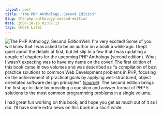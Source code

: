 ```yaml
---
layout: post
title: "The PHP Anthology, Second Edition"
Slug: the-php-anthology-second-edition
date: 2007-10-16 02:07:13
tags: [Work Life]
---
```

![The PHP Anthology, Second Edition](https://bendechrai.com/wp-content/uploads/2007/10/php_anthology_second_edition_cover.jpg "The PHP Anthology, Second Edition")Well, I'm very excited! Some of you will know that I was asked to be an author on a book a while ago. I kept quiet about the details at first, but let slip to a few that I was updating a couple of chapters for the upcoming PHP Anthology (second edition). What I wasn't expecting was to have my name on the cover! The first edition of this book came in two volumes and was described as "a compilation of best practice solutions to common Web Development problems in PHP, focusing on the achievement of practical goals by applying well-structured, object orientated software design principles" ([source](http://www.oreilly.com/catalog/0957921845/)). The second edition brings the first up-to-date by providing a question and answer format of PHP 5 solutions to the most common programming problems in a single volume.

I had great fun working on this book, and hope you get as much out of it as I did. I'll have some extra news on this book in a short while.
